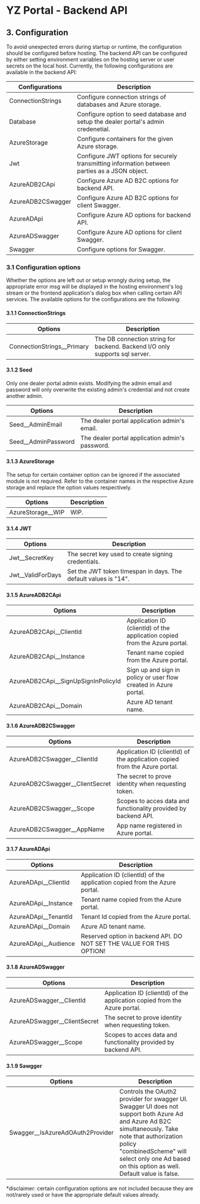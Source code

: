 ﻿# YZ Portal - Backend API

## 3. Configuration

To avoid unexpected errors during startup or runtime, the configuration should be configured before hosting. The backend API can be configured by either setting environment variables on the hosting server or user secrets on the local host. Currently, the following configurations are available in the backend API:

| Configurations    | Description                                                                                                                                  |
| ----------------- | -------------------------------------------------------------------------------------------------------------------------------------------- |
| ConnectionStrings | Configure connection strings of databases and Azure storage.                                                                                 |
| Database			| Configure option to seed database and setup the dealer portal's admin credenetial.                                                           |
| AzureStorage      | Configure containers for the given Azure storage.                                                                                            |
| Jwt               | Configure JWT options for securely transmitting information between parties as a JSON object.                                                |
| AzureADB2CApi     | Configure Azure AD B2C options for backend API.                                                                                              |
| AzureADB2CSwagger | Configure Azure AD B2C options for client Swagger.                                                                                           |
| AzureADApi		| Configure Azure AD options for backend API.					                                                                               |
| AzureADSwagger	| Configure Azure AD options for client Swagger.				                                                                               |
| Swagger			| Configure options for Swagger.																											   |

### 3.1 Configuration options

Whether the options are left out or setup wrongly during setup, the appropriate error msg will be displayed in the hosting environment's log stream or the frontend application's dialog box when calling certain API services. The available options for the configurations are the following:

#### 3.1.1 ConnectionStrings

| Options                              | Description                                                                                                                                  |
| ------------------------------------ | -------------------------------------------------------------------------------------------------------------------------------------------- |
| ConnectionStrings__Primary           | The DB connection string for backend. Backend I/O only supports sql server.                                                                  |

#### 3.1.2 Seed

Only one dealer portal admin exists. Modifying the admin email and password will only overwrite the existing admin's credential and not create another admin. 

| Options                              | Description                                                                                                                                  |
| ------------------------------------ | -------------------------------------------------------------------------------------------------------------------------------------------- |
| Seed__AdminEmail                     | The dealer portal application admin's email.                                                                                                 |
| Seed__AdminPassword                  | The dealer portal application admin's password.                                                                                              |


#### 3.1.3 AzureStorage

The setup for certain container option can be ignored if the associated module is not required. Refer to the container names in the respective Azure storage and replace the option values respectively.

| Options                                              | Description                                                                                                                                                |
| ---------------------------------------------------  | ---------------------------------------------------------------------------------------------------------------------------------------------------------- |
| AzureStorage__WIP									   | WIP.																																					    |

#### 3.1.4 JWT

| Options                              | Description                                                                                                                                  |
| ------------------------------------ | -------------------------------------------------------------------------------------------------------------------------------------------- |
| Jwt__SecretKey                       | The secret key used to create signing credentials.                                                                                           |
| Jwt__ValidForDays                    | Set the JWT token timespan in days. The default values is "14".                                                                              |

#### 3.1.5 AzureADB2CApi

| Options                              | Description                                                                                                                                  |
| ------------------------------------ | -------------------------------------------------------------------------------------------------------------------------------------------- |
| AzureADB2CApi__ClientId              | Application ID (clientId) of the application copied from the Azure portal.                                                                   |
| AzureADB2CApi__Instance              | Tenant name copied from the Azure portal.                                                                                                    |
| AzureADB2CApi__SignUpSignInPolicyId  | Sign up and sign in policy or user flow created in Azure portal.                                                                             |
| AzureADB2CApi__Domain                | Azure AD tenant name.                                                                                                                        |

#### 3.1.6 AzureADB2CSwagger

| Options                              | Description                                                                                                                                  |
| ------------------------------------ | -------------------------------------------------------------------------------------------------------------------------------------------- |
| AzureADB2CSwagger__ClientId          | Application ID (clientId) of the application copied from the Azure portal.                                                                   |
| AzureADB2CSwagger__ClientSecret      | The secret to prove identity when requesting token.                                                                                          |
| AzureADB2CSwagger__Scope             | Scopes to acces data and functionality provided by backend API.                                                                              |
| AzureADB2CSwagger__AppName           | App name registered in Azure portal.                                                                                                         |

#### 3.1.7 AzureADApi

| Options                           | Description                                                                                                                                  |
| ----------------------------------| -------------------------------------------------------------------------------------------------------------------------------------------- |
| AzureADApi__ClientId              | Application ID (clientId) of the application copied from the Azure portal.                                                                   |
| AzureADApi__Instance              | Tenant name copied from the Azure portal.                                                                                                    |
| AzureADApi__TenantId				| Tenant Id copied from the Azure portal.																									   |
| AzureADApi__Domain                | Azure AD tenant name.                                                                                                                        |
| AzureADApi__Audience              | Reserved option in backend API. DO NOT SET THE VALUE FOR THIS OPTION!                                                                        |

#### 3.1.8 AzureADSwagger

| Options                           | Description                                                                                                                                  |
| ----------------------------------| -------------------------------------------------------------------------------------------------------------------------------------------- |
| AzureADSwagger__ClientId          | Application ID (clientId) of the application copied from the Azure portal.                                                                   |
| AzureADSwagger__ClientSecret      | The secret to prove identity when requesting token.                                                                                          |
| AzureADSwagger__Scope             | Scopes to acces data and functionality provided by backend API.                                                                              |

#### 3.1.9 Sawgger

| Options                              | Description																																														                                                        |
| ------------------------------------ | ---------------------------------------------------------------------------------------------------------------------------------------------------------------------------------------------------------------------------------------------------------- |
| Swagger__IsAzureAdOAuth2Provider	   | Controls the OAuth2 provider for swagger UI. Swagger UI does not support both Azure Ad and Azure Ad B2C simultaneously. Take note that authorization policy "combinedScheme" will select only one Ad based on this option as well. Default value is false. |

*disclaimer: certain configuration options are not included because they are not/rarely used or have the appropriate default values already.